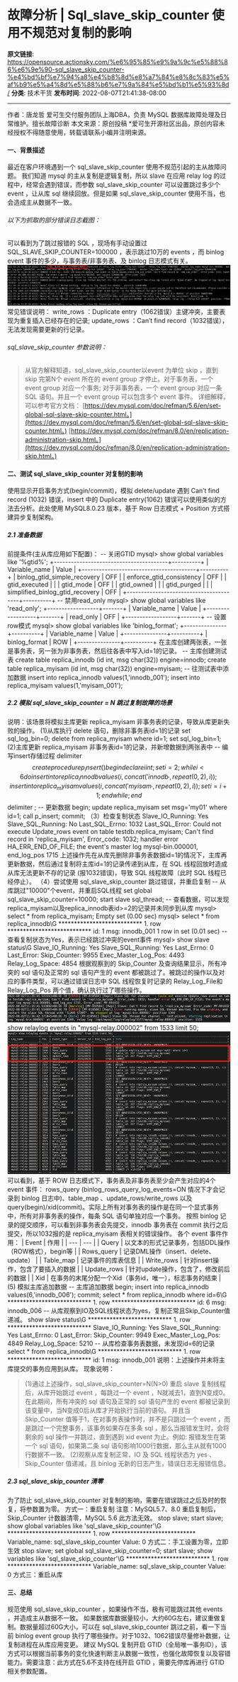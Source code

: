 # 故障分析 | Sql_slave_skip_counter 使用不规范对复制的影响

**原文链接**: https://opensource.actionsky.com/%e6%95%85%e9%9a%9c%e5%88%86%e6%9e%90-sql_slave_skip_counter-%e4%bd%bf%e7%94%a8%e4%b8%8d%e8%a7%84%e8%8c%83%e5%af%b9%e5%a4%8d%e5%88%b6%e7%9a%84%e5%bd%b1%e5%93%8d/
**分类**: 技术干货
**发布时间**: 2022-08-07T21:41:38-08:00

---

作者：唐龙哲
爱可生交付服务团队上海DBA，负责 MySQL 数据库故障处理及日常维护。擅长故障诊断
本文来源：原创投稿
*爱可生开源社区出品，原创内容未经授权不得随意使用，转载请联系小编并注明来源。
#### 一、背景描述
最近在客户环境遇到一个 sql_slave_skip_counter 使用不规范引起的主从故障问题。
我们知道 mysql 的主从复制是逻辑复制，所以 slave 在应用 relay log 的过程中，经常会遇到错误，而参数 sql_slave_skip_counter 可以设置跳过多少个 event ，让从库 sql 继续回放。但是如果 sql_slave_skip_counter 使用不当，也会造成主从数据不一致。
###### 以下为抓取的部分错误日志截图：
可以看到为了跳过报错的 SQL ，现场有手动设置过 SQL_SLAVE_SKIP_COUNTER=100000 ，表示跳过10万的 events ，而 binlog event 事件的多少，与事务表/非事务表、及 binlog 日志模式有关。
![](.img/7db50c51.png)
常见错误说明：
write_rows ：Duplicate entry（1062错误）主键冲突，主要表现为重复插入已经存在的记录;
update_rows ：Can&#8217;t find record（1032错误），无法发现需要更新的行记录。
###### sql_slave_skip_counter 参数说明：
> 从官方解释知道，sql_slave_skip_counter以event 为单位 skip ，直到 skip 完第N个 event 所在的 event group 才停止。对于事务表，一个 event group 对应一个事务; 对于非事务表，一个 event group 对应一条 SQL 语句。并且一个 event group 可以包含多个 event 事件。
详细解释，可以参考官方文档：
[https://dev.mysql.com/doc/refman/5.6/en/set-global-sql-slave-skip-counter.html。](https://dev.mysql.com/doc/refman/5.6/en/set-global-sql-slave-skip-counter.html。)
[https://dev.mysql.com/doc/refman/8.0/en/replication-administration-skip.html。](https://dev.mysql.com/doc/refman/8.0/en/replication-administration-skip.html。)
#### 二、测试 sql_slave_skip_counter 对复制的影响
使用显示开启事务方式(begin/commit)，模拟 delete/update 遇到 Can&#8217;t find record (1032) 错误，insert 中的 Duplicate entry(1062) 错误可以使用类似的方法去分析。此处使用 MySQL8.0.23 版本，基于 Row 日志模式 + Position 方式搭建异步复制架构。
##### 2.1 准备数据
前提条件(主从库应用如下配置)：
-- 关闭GTID
mysql> show global variables like '%gtid%';
+----------------------------------------+----------+
| Variable_name               | Value  |
+----------------------------------------+----------+
| binlog_gtid_simple_recovery | OFF |
| enforce_gtid_consistency  | OFF |
| gtid_executed    |      |
| gtid_mode     | OFF   |
| gtid_owned     |       |
| gtid_purged     |       |
| simplified_binlog_gtid_recovery | OFF   |
+----------------------------------------+----------+
-- 禁用read_only
mysql> show global variables like 'read_only';
+------------------+-------+
| Variable_name | Value |
+------------------+-------+
| read_only    | OFF  |
+------------------+-------+
-- 设置row模式
mysql> show global variables like 'binlog_format';
+---------------+----------+
| Variable_name | Value |
+---------------+----------+
| binlog_format | ROW |
+---------------+----------+
在主库创建两张表，一张是事务表，另一张为非事务表，然后往各表中写入id=1的记录。
-- 主库创建测试表
create table replica_innodb (id int, msg char(32)) engine=innodb;
create table replica_myisam (id int, msg char(32)) engine=myisam;
-- 往测试表中添加数据 
insert into replica_innodb values(1,'innodb_001');
insert into replica_myisam values(1,'myisam_001');
##### 2.2 模拟 sql_slave_skip_counter = N 跳过复制故障的场景
说明：该场景将模拟主库更新 replica_myisam 非事务表的记录，导致从库更新失败的操作。
(1)从库执行 delete 语句，删除非事务表id=1的记录
set sql_log_bin=0;
delete from replica_myisam where id=1;
set sql_log_bin=1;
(2)主库更新 replica_myisam 非事务表id=1的记录，并新增数据到两张表中
-- 编写insert存储过程
delimiter $$
create procedure p_insert()
begin
declare i int;
set i = 2;
while i < 6 do
insert into replica_innodb values (i, concat('innodb_', repeat(0, 2), i));
insert into replica_myisam values (i, concat('myisam_', repeat(0, 2), i));
set i = i + 1;
end while;
end$$
delimiter ;
-- 更新数据
begin;
update replica_myisam set msg='my01' where id=1;
call p_insert;
commit;
（3）检查复制状态
Slave_IO_Running: Yes
Slave_SQL_Running: No
Last_SQL_Errno: 1032
Last_SQL_Error: Could not execute Update_rows event on table testdb.replica_myisam; Can't find record in 'replica_myisam', Error_code: 1032; handler error HA_ERR_END_OF_FILE; the event's master log mysql-bin.000001, end_log_pos 1715
上述操作先在从库先删除非事务表数据id=1的情况下，主库再更新数据，然后通过复制将主库id=1的记录传递到从库，在 SQL 线程回放时造成从库无法更新不存的记录 (报1032错误)，导致 SQL 线程故障（此时 SQL 线程已经停止）。
（4）尝试使用 sql_slave_skip_counter 跳过错误，并重启复制
-- 从库跳过"10000"个event，并重启SQL线程
set global sql_slave_skip_counter=10000;
start slave sql_thread;
-- 查看数据，可以发现replica_myisam以及replica_innodb表id>=2的记录并未同步到从库
mysql> select * from replica_myisam;
Empty set (0.00 sec)
mysql> select * from replica_innodb\G
*************************** 1. row ***************************
id: 1
msg: innodb_001
1 row in set (0.01 sec)
-- 查看复制状态为Yes，表示已经跳过冲突的event事件
mysql> show slave status\G
Slave_IO_Running: Yes
Slave_SQL_Running: Yes
Last_Errno: 0
Last_Error:
Skip_Counter: 9955
Exec_Master_Log_Pos: 4493
Relay_Log_Space: 4854
根据观察到的 Skip_Counter 及查询结果显示，所有冲突的 sql 语句及正常的 sql 语句产生的 event 都被跳过了。被跳过的操作以及对应的事件类型，可以通过错误日志中 SQL 线程恢复时记录的 Relay_Log_File和Relay_Log_Pos 两个值，确认执行过了哪些操作。
![](.img/fe68ef16.png)
show relaylog events in "mysql-relay.000002" from 1533 limit 50;
![](.img/1fab0fb7.png)
可以看到，基于 ROW 日志模式下，事务表及非事务表至少会产生对应的4个 event 事件：
rows_query (binlog_rows_query_log_events=ON 情况下才会记录到 binlog 日志中)、table_map 、update_rows/write_rows 以及 query(begin)/xid(commit)。实际上所有对事务表的操作是在同一个显式事务中，所有对非事务表的操作，每条 SQL 语句单独对应一个事务。
按照 binlog 记录的提交顺序，可以看到非事务表会先提交，innodb 事务表在 commit 执行之后提交，所以1032报的是 replica_myisam 表相关的错误操作。
各个 event 事件作用：
| Event | 作用 |
| --- | --- |
| Query | 以文本的形式记录事务，包括DDL操作（ROW格式），begin等 |
| Rows_query | 记录DML操作（insert、delete、update） |
| Table_map | 记录事件的库表信息 |
| Write_rows | 针对insert操作，包含了要插入的数据 |
| Update_rows | 针对update操作，包含了，修改前后的数据 |
| Xid | 在事务的末尾分配一个Xid（事务id，唯一），标志事务的结束 |
(5) 模拟主库追加数据
-- 主库追加数据
begin;
insert into replica_innodb values(6,'innodb_006');
commit;
select * from replica_innodb where id=6\G
*************************** 1. row ***************************
id: 6
msg: innodb_006
-- 从库观察到IO及SQL线程状态为yes，复制正常且Skip_Counter值递减。
show slave status\G
*************************** 1. row ***************************
Slave_IO_Running: Yes
Slave_SQL_Running: Yes
Last_Errno: 0
Last_Error:
Skip_Counter: 9949
Exec_Master_Log_Pos: 4849
Relay_Log_Space: 5210
-- 从库检查事务表数据，未发现id=6的记录 
select * from replica_innodb\G
*************************** 1. row ***************************
id: 1
msg: innodb_001
说明：上述操作并未将主库提交的事务应用到从库。
现象说明：
> (1)通过上述操作，sql_slave_skip_counter=N(N>0) 重启 slave 复制线程后，从库开始跳过 event ，每跳过一个 event ，N就减去1，直到N变成0。在此期间，所有冲突的 sql 语句及正常的 sql 语句产生的 event 都被记录到该变量中，当N变成0后从库才开始执行当前的语句。
并且当 Skip_Counter 值等于1，在对事务表操作时，并不是只跳过一个 event ，而是跳过一个完整事务，该事务如果存在多条 sql ，那么当报错发生时，会将剩余的 sql 操作一并跳过，直到遇到 xid event 为止。例如: 报错发生在第一个 sql 语句，如果第二条 sql 语句影响1000行数据，那么主从就有1000行数据不一致。
(2)观察从库复制正常，IO 及 SQL 线程状态为 yes 、Skip_Counter 值递减，且 binlog 无新的日志产生，错误日志无报错信息。
##### 2.3 sql_slave_skip_counter 清零
为了防止 sql_slave_skip_counter 对复制的影响，需要在错误跳过之后及时的恢复，将参数置为零。
方式一：重启复制
注意：MySQL5.7、8.0 重启复制后，Skip_Counter 计数器清零，MySQL 5.6 此方法无效。
stop slave;
start slave;
show global variables like 'sql_slave_skip_counter'\G
*************************** 1. row ***************************
Variable_name: sql_slave_skip_counter
Value: 0
方式二：手工设置为零，立即生效
stop slave;
set global sql_slave_skip_counter=0;
start slave;
show variables like 'sql_slave_skip_counter'\G
*************************** 1. row ***************************
Variable_name: sql_slave_skip_counter
Value: 0
方式三：重启从库
#### 三、总结
规范使用 sql_slave_skip_counter ，如果操作不当，极有可能跳过其他 events ，并造成主从数据不一致。
如果数据库数据量较小，大约60G左右，建议重做复制。数据量超过60G大小，可以在 sql_slave_skip_counter 跳过之前，看一下当前 binlog event group 执行了哪些操作。对于1032、1062错误尽量修补数据，让复制进程在从库应用变更。
建议 MySQL 复制开启 GTID（全局唯一事务ID），该方式可以根据当前事务的变化快速判断主从数据一致性，也强化故障恢复以及容错能力。需要注意：此方式在5.6不支持在线开启 GTID ，需要先停库再进行 GTID 相关参数配置。